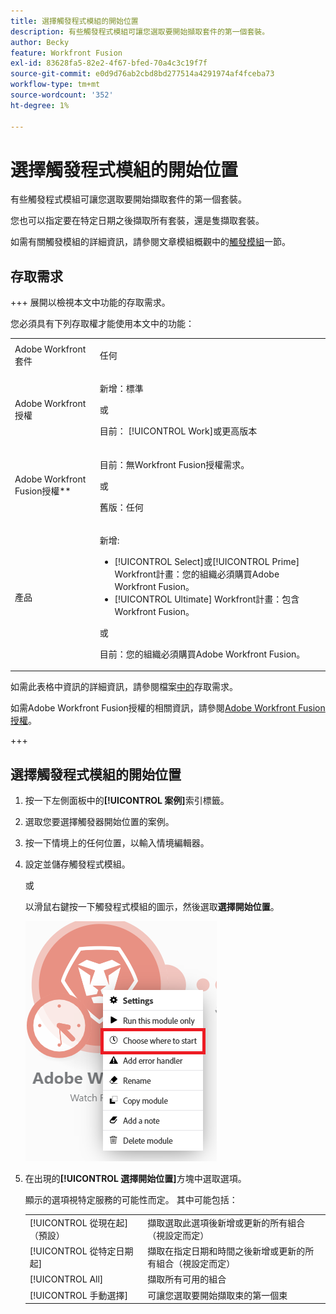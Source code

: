 ```yaml
---
title: 選擇觸發程式模組的開始位置
description: 有些觸發程式模組可讓您選取要開始擷取套件的第一個套裝。
author: Becky
feature: Workfront Fusion
exl-id: 83628fa5-82e2-4f67-bfed-70a4c3c19f7f
source-git-commit: e0d9d76ab2cbd8bd277514a4291974af4fceba73
workflow-type: tm+mt
source-wordcount: '352'
ht-degree: 1%

---
```


# 選擇觸發程式模組的開始位置

有些觸發程式模組可讓您選取要開始擷取套件的第一個套裝。

您也可以指定要在特定日期之後擷取所有套裝，還是隻擷取套裝。

如需有關觸發模組的詳細資訊，請參閱文章模組概觀中的[觸發模組](/help/workfront-fusion/get-started-with-fusion/understand-fusion/module-overview.md#trigger-modules)一節。

## 存取需求

+++ 展開以檢視本文中功能的存取需求。

您必須具有下列存取權才能使用本文中的功能：

<table style="table-layout:auto">
 <col> 
 <col> 
 <tbody> 
  <tr> 
   <td role="rowheader">Adobe Workfront套件</td> 
   <td> <p>任何</p> </td> 
  </tr> 
  <tr data-mc-conditions=""> 
   <td role="rowheader">Adobe Workfront授權</td> 
   <td> <p>新增：標準</p><p>或</p><p>目前： [!UICONTROL Work]或更高版本</p> </td> 
  </tr> 
  <tr> 
   <td role="rowheader">Adobe Workfront Fusion授權**</td> 
   <td>
   <p>目前：無Workfront Fusion授權需求。</p>
   <p>或</p>
   <p>舊版：任何 </p>
   </td> 
  </tr> 
  <tr> 
   <td role="rowheader">產品</td> 
   <td>
   <p>新增:</p> <ul><li>[!UICONTROL Select]或[!UICONTROL Prime] Workfront計畫：您的組織必須購買Adobe Workfront Fusion。</li><li>[!UICONTROL Ultimate] Workfront計畫：包含Workfront Fusion。</li></ul>
   <p>或</p>
   <p>目前：您的組織必須購買Adobe Workfront Fusion。</p>
   </td> 
  </tr>
 </tbody> 
</table>

如需此表格中資訊的詳細資訊，請參閱檔案[中的](/help/workfront-fusion/references/licenses-and-roles/access-level-requirements-in-documentation.md)存取需求。

如需Adobe Workfront Fusion授權的相關資訊，請參閱[Adobe Workfront Fusion授權](/help/workfront-fusion/set-up-and-manage-workfront-fusion/licensing-operations-overview/license-automation-vs-integration.md)。

+++

## 選擇觸發程式模組的開始位置

1. 按一下左側面板中的&#x200B;**[!UICONTROL 案例]**&#x200B;索引標籤。
1. 選取您要選擇觸發器開始位置的案例。
1. 按一下情境上的任何位置，以輸入情境編輯器。
1. 設定並儲存觸發程式模組。

   或

   以滑鼠右鍵按一下觸發程式模組的圖示，然後選取&#x200B;**選擇開始位置**。

   ![選擇開始位置](assets/choose-where-to-start.png)

1. 在出現的&#x200B;**[!UICONTROL 選擇開始位置]**&#x200B;方塊中選取選項。

   顯示的選項視特定服務的可能性而定。 其中可能包括：

   <table style="table-layout:auto">
    <col> 
    <col> 
    <tbody>
    <tr>
    <td>[!UICONTROL 從現在起] （預設）</td>
    <td>擷取選取此選項後新增或更新的所有組合（視設定而定）</td>
    </tr>
     <tr>
    <td>[!UICONTROL 從特定日期起]</td>
    <td>擷取在指定日期和時間之後新增或更新的所有組合（視設定而定）</td>
      </tr>
      <tr>
    <td>[!UICONTROL All]</td>
    <td>擷取所有可用的組合</td>
     </tr>
      <tr>
    <td>[!UICONTROL 手動選擇]</td>
    <td>可讓您選取要開始擷取束的第一個束</td>
     </tr>
     </tbody>
   </table>
